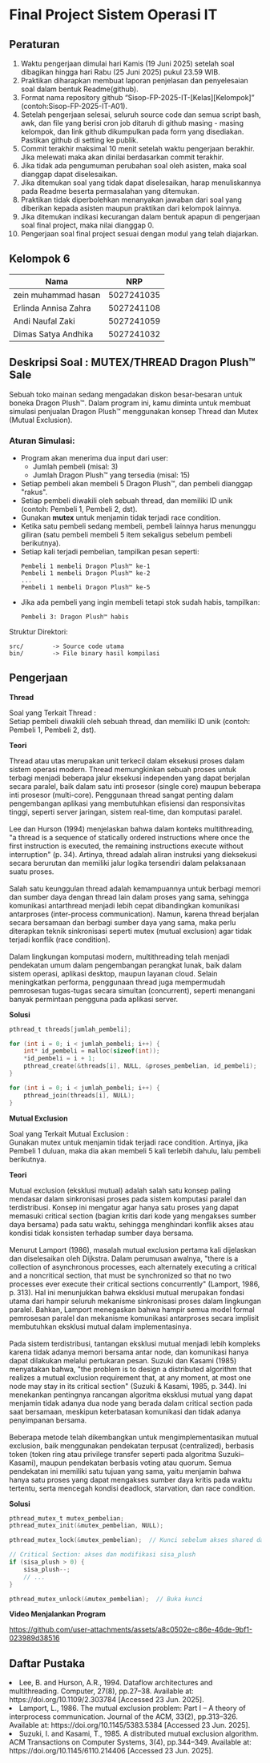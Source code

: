 # Final Project Sistem Operasi IT

## Peraturan
1. Waktu pengerjaan dimulai hari Kamis (19 Juni 2025) setelah soal dibagikan hingga hari Rabu (25 Juni 2025) pukul 23.59 WIB.
2. Praktikan diharapkan membuat laporan penjelasan dan penyelesaian soal dalam bentuk Readme(github).
3. Format nama repository github “Sisop-FP-2025-IT-[Kelas][Kelompok]” (contoh:Sisop-FP-2025-IT-A01).
4. Setelah pengerjaan selesai, seluruh source code dan semua script bash, awk, dan file yang berisi cron job ditaruh di github masing - masing kelompok, dan link github dikumpulkan pada form yang disediakan. Pastikan github di setting ke publik.
5. Commit terakhir maksimal 10 menit setelah waktu pengerjaan berakhir. Jika melewati maka akan dinilai berdasarkan commit terakhir.
6. Jika tidak ada pengumuman perubahan soal oleh asisten, maka soal dianggap dapat diselesaikan.
7. Jika ditemukan soal yang tidak dapat diselesaikan, harap menuliskannya pada Readme beserta permasalahan yang ditemukan.
8. Praktikan tidak diperbolehkan menanyakan jawaban dari soal yang diberikan kepada asisten maupun praktikan dari kelompok lainnya.
9. Jika ditemukan indikasi kecurangan dalam bentuk apapun di pengerjaan soal final project, maka nilai dianggap 0.
10. Pengerjaan soal final project sesuai dengan modul yang telah diajarkan.

## Kelompok 6

Nama | NRP
--- | ---
zein muhammad hasan | 5027241035
Erlinda Annisa Zahra | 5027241108
Andi Naufal Zaki | 5027241059
Dimas Satya Andhika | 5027241032

## Deskripsi Soal : MUTEX/THREAD Dragon Plush™ Sale

Sebuah toko mainan sedang mengadakan diskon besar-besaran untuk boneka Dragon Plush™. Dalam program ini, kamu diminta untuk membuat simulasi penjualan Dragon Plush™ menggunakan konsep Thread dan Mutex (Mutual Exclusion).

### Aturan Simulasi:

<ul>
  <li>Program akan menerima dua input dari user:
    <ul>
      <li>Jumlah pembeli (misal: 3)</li>
      <li>Jumlah Dragon Plush™ yang tersedia (misal: 15)</li>
    </ul>
  </li>
  <li>Setiap pembeli akan membeli 5 Dragon Plush™, dan pembeli dianggap "rakus".</li>
  <li>Setiap pembeli diwakili oleh sebuah thread, dan memiliki ID unik (contoh: Pembeli 1, Pembeli 2, dst).</li>
  <li>Gunakan <strong>mutex</strong> untuk menjamin tidak terjadi race condition.</li>
  <li>Ketika satu pembeli sedang membeli, pembeli lainnya harus menunggu giliran (satu pembeli membeli 5 item sekaligus sebelum pembeli berikutnya).</li>
  <li>Setiap kali terjadi pembelian, tampilkan pesan seperti:</li>

  ```
Pembeli 1 membeli Dragon Plush™ ke-1
Pembeli 1 membeli Dragon Plush™ ke-2
...
Pembeli 1 membeli Dragon Plush™ ke-5
```

<li>Jika ada pembeli yang ingin membeli tetapi stok sudah habis, tampilkan:</li>

```
Pembeli 3: Dragon Plush™ habis
```

</ul>


Struktur Direktori:
```
src/        -> Source code utama
bin/        -> File binary hasil kompilasi
```

## Pengerjaan

**Thread**

Soal yang Terkait Thread : <br>
Setiap pembeli diwakili oleh sebuah thread, dan memiliki ID unik (contoh: Pembeli 1, Pembeli 2, dst).

**Teori**

Thread atau utas merupakan unit terkecil dalam eksekusi proses dalam sistem operasi modern. Thread memungkinkan sebuah proses untuk terbagi menjadi beberapa jalur eksekusi independen yang dapat berjalan secara paralel, baik dalam satu inti prosesor (single core) maupun beberapa inti prosesor (multi-core). Penggunaan thread sangat penting dalam pengembangan aplikasi yang membutuhkan efisiensi dan responsivitas tinggi, seperti server jaringan, sistem real-time, dan komputasi paralel.
<br>
<br>
Lee dan Hurson (1994) menjelaskan bahwa dalam konteks multithreading, "a thread is a sequence of statically ordered instructions where once the first instruction is executed, the remaining instructions execute without interruption" (p. 34). Artinya, thread adalah aliran instruksi yang dieksekusi secara berurutan dan memiliki jalur logika tersendiri dalam pelaksanaan suatu proses.
<br>
<br>
Salah satu keunggulan thread adalah kemampuannya untuk berbagi memori dan sumber daya dengan thread lain dalam proses yang sama, sehingga komunikasi antarthread menjadi lebih cepat dibandingkan komunikasi antarproses (inter-process communication). Namun, karena thread berjalan secara bersamaan dan berbagi sumber daya yang sama, maka perlu diterapkan teknik sinkronisasi seperti mutex (mutual exclusion) agar tidak terjadi konflik (race condition).
<br>
<br>
Dalam lingkungan komputasi modern, multithreading telah menjadi pendekatan umum dalam pengembangan perangkat lunak, baik dalam sistem operasi, aplikasi desktop, maupun layanan cloud. Selain meningkatkan performa, penggunaan thread juga mempermudah pemrosesan tugas-tugas secara simultan (concurrent), seperti menangani banyak permintaan pengguna pada aplikasi server.

**Solusi**

```c
pthread_t threads[jumlah_pembeli];

for (int i = 0; i < jumlah_pembeli; i++) {
    int* id_pembeli = malloc(sizeof(int));
    *id_pembeli = i + 1;
    pthread_create(&threads[i], NULL, &proses_pembelian, id_pembeli);
}

for (int i = 0; i < jumlah_pembeli; i++) {
    pthread_join(threads[i], NULL);
}

```

**Mutual Exclusion**

Soal yang Terkait Mutual Exclusion : <br>
Gunakan mutex untuk menjamin tidak terjadi race condition. Artinya, jika Pembeli 1 duluan, maka dia akan membeli 5 kali terlebih dahulu, lalu pembeli berikutnya.



**Teori**

Mutual exclusion (eksklusi mutual) adalah salah satu konsep paling mendasar dalam sinkronisasi proses pada sistem komputasi paralel dan terdistribusi. Konsep ini mengatur agar hanya satu proses yang dapat memasuki critical section (bagian kritis dari kode yang mengakses sumber daya bersama) pada satu waktu, sehingga menghindari konflik akses atau kondisi tidak konsisten terhadap sumber daya bersama.
<br>
<br>
Menurut Lamport (1986), masalah mutual exclusion pertama kali dijelaskan dan diselesaikan oleh Dijkstra. Dalam perumusan awalnya, "there is a collection of asynchronous processes, each alternately executing a critical and a noncritical section, that must be synchronized so that no two processes ever execute their critical sections concurrently" (Lamport, 1986, p. 313). Hal ini menunjukkan bahwa eksklusi mutual merupakan fondasi utama dari hampir seluruh mekanisme sinkronisasi proses dalam lingkungan paralel. Bahkan, Lamport menegaskan bahwa hampir semua model formal pemrosesan paralel dan mekanisme komunikasi antarproses secara implisit membutuhkan eksklusi mutual dalam implementasinya.
<br>
<br>
Pada sistem terdistribusi, tantangan eksklusi mutual menjadi lebih kompleks karena tidak adanya memori bersama antar node, dan komunikasi hanya dapat dilakukan melalui pertukaran pesan. Suzuki dan Kasami (1985) menyatakan bahwa, "the problem is to design a distributed algorithm that realizes a mutual exclusion requirement that, at any moment, at most one node may stay in its critical section" (Suzuki & Kasami, 1985, p. 344). Ini menekankan pentingnya rancangan algoritma eksklusi mutual yang dapat menjamin tidak adanya dua node yang berada dalam critical section pada saat bersamaan, meskipun keterbatasan komunikasi dan tidak adanya penyimpanan bersama.
<br>
<br>
Beberapa metode telah dikembangkan untuk mengimplementasikan mutual exclusion, baik menggunakan pendekatan terpusat (centralized), berbasis token (token ring atau privilege transfer seperti pada algoritma Suzuki–Kasami), maupun pendekatan berbasis voting atau quorum. Semua pendekatan ini memiliki satu tujuan yang sama, yaitu menjamin bahwa hanya satu proses yang dapat mengakses sumber daya kritis pada waktu tertentu, serta mencegah kondisi deadlock, starvation, dan race condition.

**Solusi**

```c
pthread_mutex_t mutex_pembelian;
pthread_mutex_init(&mutex_pembelian, NULL);

pthread_mutex_lock(&mutex_pembelian);  // Kunci sebelum akses shared data

// Critical Section: akses dan modifikasi sisa_plush
if (sisa_plush > 0) {
    sisa_plush--;
    // ...
}

pthread_mutex_unlock(&mutex_pembelian);  // Buka kunci

```

**Video Menjalankan Program**

https://github.com/user-attachments/assets/a8c0502e-c86e-46de-9bf1-023989d38516

## Daftar Pustaka

<li>Lee, B. and Hurson, A.R., 1994. Dataflow architectures and multithreading. Computer, 27(8), pp.27–38. Available at: https://doi.org/10.1109/2.303784 [Accessed 23 Jun. 2025].</li>
<li>Lamport, L., 1986. The mutual exclusion problem: Part I – A theory of interprocess communication. Journal of the ACM, 33(2), pp.313–326. Available at: https://doi.org/10.1145/5383.5384 [Accessed 23 Jun. 2025]. </li>
<li>Suzuki, I. and Kasami, T., 1985. A distributed mutual exclusion algorithm. ACM Transactions on Computer Systems, 3(4), pp.344–349. Available at: https://doi.org/10.1145/6110.214406 [Accessed 23 Jun. 2025]. </li>
